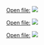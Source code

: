 
[Open file:](photo/d2d9e63c31cf2169b66edd17cc70898c_MD5.png)
![](photo/d2d9e63c31cf2169b66edd17cc70898c_MD5.png)

[Open file:](photo/d2d9e63c31cf2169b66edd17cc70898c_MD5.png)
![](photo/d2d9e63c31cf2169b66edd17cc70898c_MD5.png)

[Open file:](photo/d2d9e63c31cf2169b66edd17cc70898c_MD5.png)
![](photo/d2d9e63c31cf2169b66edd17cc70898c_MD5.png)
